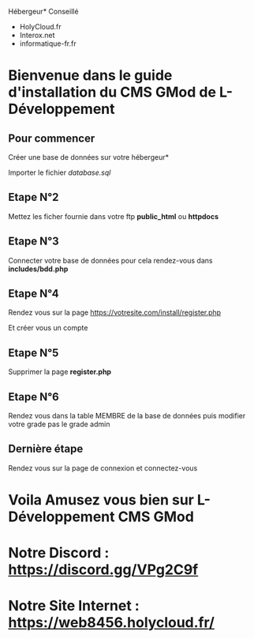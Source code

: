 Hébergeur* Conseillé
 - HolyCloud.fr
 - Interox.net
 - informatique-fr.fr

# Bienvenue dans le guide d'installation du CMS GMod de L-Développement 

## Pour commencer 

Créer une base de données sur votre hébergeur*

Importer le fichier *database.sql*

## Etape N°2

Mettez les ficher fournie dans votre ftp **public_html** ou **httpdocs**

## Etape N°3

Connecter votre base de données pour cela rendez-vous dans **includes/bdd.php**

## Etape N°4

Rendez vous sur la page https://votresite.com/install/register.php 

Et créer vous un compte

## Etape N°5

Supprimer la page **register.php**

## Etape N°6

Rendez vous dans la table MEMBRE de la base de données puis modifier votre grade pas le grade admin

## Dernière étape

Rendez vous sur la page de connexion et connectez-vous 


# Voila Amusez vous bien sur L-Développement CMS GMod



# Notre Discord : https://discord.gg/VPg2C9f

# Notre Site Internet : https://web8456.holycloud.fr/
